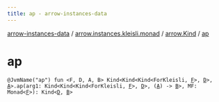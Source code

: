 ```yaml
---
title: ap - arrow-instances-data
---
```


[arrow-instances-data](../../index.html) / [arrow.instances.kleisli.monad](../index.html) / [arrow.Kind](index.html) / [ap](./ap.html)

# ap

`@JvmName("ap") fun <F, D, A, B> Kind<Kind<Kind<ForKleisli, `[`F`](ap.html#F)`>, `[`D`](ap.html#D)`>, `[`A`](ap.html#A)`>.ap(arg1: Kind<Kind<Kind<ForKleisli, `[`F`](ap.html#F)`>, `[`D`](ap.html#D)`>, (`[`A`](ap.html#A)`) -> `[`B`](ap.html#B)`>, MF: Monad<`[`F`](ap.html#F)`>): Kind<`[`D`](ap.html#D)`, `[`B`](ap.html#B)`>`